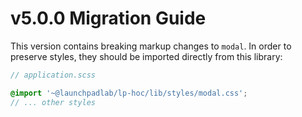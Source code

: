 # v5.0.0 Migration Guide

This version contains breaking markup changes to `modal`. In order to preserve styles, they should be imported directly from this library:

```scss
// application.scss

@import '~@launchpadlab/lp-hoc/lib/styles/modal.css';
// ... other styles
```
